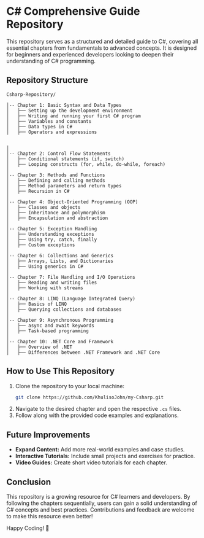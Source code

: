 # C# Comprehensive Guide Repository

This repository serves as a structured and detailed guide to C#, covering all essential chapters from fundamentals to advanced concepts. It is designed for beginners and experienced developers looking to deepen their understanding of C# programming.

## Repository Structure

```
Csharp-Repository/

│-- Chapter 1: Basic Syntax and Data Types
│   ├── Setting up the development environment
│   ├── Writing and running your first C# program
│   ├── Variables and constants
│   ├── Data types in C#
│   ├── Operators and expressions
   

│
│-- Chapter 2: Control Flow Statements
│   ├── Conditional statements (if, switch)
│   ├── Looping constructs (for, while, do-while, foreach)
│
│-- Chapter 3: Methods and Functions
│   ├── Defining and calling methods
│   ├── Method parameters and return types
│   ├── Recursion in C#
│
│-- Chapter 4: Object-Oriented Programming (OOP)
│   ├── Classes and objects
│   ├── Inheritance and polymorphism
│   ├── Encapsulation and abstraction
│
│-- Chapter 5: Exception Handling
│   ├── Understanding exceptions
│   ├── Using try, catch, finally
│   ├── Custom exceptions
│
│-- Chapter 6: Collections and Generics
│   ├── Arrays, Lists, and Dictionaries
│   ├── Using generics in C#
│
│-- Chapter 7: File Handling and I/O Operations
│   ├── Reading and writing files
│   ├── Working with streams
│
│-- Chapter 8: LINQ (Language Integrated Query)
│   ├── Basics of LINQ
│   ├── Querying collections and databases
│
│-- Chapter 9: Asynchronous Programming
│   ├── async and await keywords
│   ├── Task-based programming
│
│-- Chapter 10: .NET Core and Framework
│   ├── Overview of .NET
│   ├── Differences between .NET Framework and .NET Core
```

## How to Use This Repository

1. Clone the repository to your local machine:
   ```sh
   git clone https://github.com/KhulisoJohn/my-Csharp.git
   ```
2. Navigate to the desired chapter and open the respective `.cs` files.
3. Follow along with the provided code examples and explanations.

## Future Improvements

- **Expand Content:** Add more real-world examples and case studies.
- **Interactive Tutorials:** Include small projects and exercises for practice.
- **Video Guides:** Create short video tutorials for each chapter.

## Conclusion

This repository is a growing resource for C# learners and developers. By following the chapters sequentially, users can gain a solid understanding of C# concepts and best practices. Contributions and feedback are welcome to make this resource even better!

Happy Coding! 🚀
